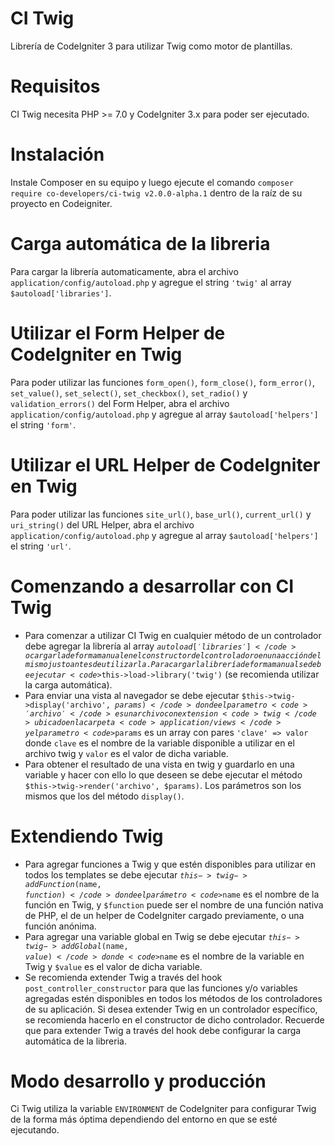 # CI Twig
Librería de CodeIgniter 3 para utilizar Twig como motor de plantillas.

# Requisitos
CI Twig necesita PHP >= 7.0 y CodeIgniter 3.x para poder ser ejecutado.

# Instalación
Instale Composer en su equipo y luego ejecute el comando <code>composer require co-developers/ci-twig v2.0.0-alpha.1</code> dentro de la raíz de su proyecto en Codeigniter.

# Carga automática de la libreria
Para cargar la librería automaticamente, abra el archivo <code>application/config/autoload.php</code> y agregue el string <code>'twig'</code> al array <code>$autoload['libraries']</code>.

# Utilizar el Form Helper de CodeIgniter en Twig
Para poder utilizar las funciones <code>form_open()</code>, <code>form_close()</code>, <code>form_error()</code>, <code>set_value()</code>, <code>set_select()</code>, <code>set_checkbox()</code>, <code>set_radio()</code> y <code>validation_errors()</code> del Form Helper, abra el archivo <code>application/config/autoload.php</code> y agregue al array <code>$autoload['helpers']</code> el string <code>'form'</code>.

# Utilizar el URL Helper de CodeIgniter en Twig
Para poder utilizar las funciones <code>site_url()</code>, <code>base_url()</code>, <code>current_url()</code> y <code>uri_string()</code> del URL Helper, abra el archivo <code>application/config/autoload.php</code> y agregue al array <code>$autoload['helpers']</code> el string <code>'url'</code>.

# Comenzando a desarrollar con CI Twig
- Para comenzar a utilizar CI Twig en cualquier método de un controlador debe agregar la librería al array <code>$autoload['libraries']</code> o cargarla de forma manual en el constructor del controlador o en una acción del mismo justo antes de utilizarla. Para cargar la librería de forma manual se debe ejecutar <code>$this->load->library('twig')</code> (se recomienda utilizar la carga automática).
- Para enviar una vista al navegador se debe ejecutar <code>$this->twig->display('archivo', $params)</code> donde el parametro <code>'archivo'</code> es un archivo con extension <code>twig</code> ubicado en la carpeta <code>application/views</code> y el parametro <code>$params</code> es un array con pares <code>'clave' => valor</code> donde <code>clave</code> es el nombre de la variable disponible a utilizar en el archivo twig y <code>valor</code> es el valor de dicha variable.
- Para obtener el resultado de una vista en twig y guardarlo en una variable y hacer con ello lo que deseen se debe ejecutar el método <code>$this->twig->render('archivo', $params)</code>. Los parámetros son los mismos que los del método <code>display()</code>.

# Extendiendo Twig
- Para agregar funciones a Twig y que estén disponibles para utilizar en todos los templates se debe ejecutar <code>$this->twig->addFunction($name, $function)</code> donde el parámetro <code>$name</code> es el nombre de la función en Twig, y <code>$function</code> puede ser el nombre de una función nativa de PHP, el de un helper de CodeIgniter cargado previamente, o una función anónima.
- Para agregar una variable global en Twig se debe ejecutar <code>$this->twig->addGlobal($name, $value)</code> donde <code>$name</code> es el nombre de la variable en Twig y <code>$value</code> es el valor de dicha variable.
- Se recomienda extender Twig a través del hook <code>post_controller_constructor</code> para que las funciones y/o variables agregadas estén disponibles en todos los métodos de los controladores de su aplicación. Si desea extender Twig en un controlador específico, se recomienda hacerlo en el constructor de dicho controlador. Recuerde que para extender Twig a través del hook debe configurar la carga automática de la libreria.

# Modo desarrollo y producción
Ci Twig utiliza la variable <code>ENVIRONMENT</code> de CodeIgniter para configurar Twig de la forma más óptima dependiendo del entorno en que se esté ejecutando.